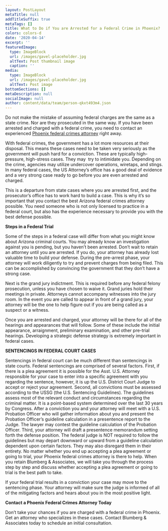 ```yaml
---
layout: PostLayout
metaTitle: null
addTitleSuffix: true
metaTags: []
title: What to Do if You are Arrested for a Federal Crime in Phoenix?
colors: colors-d
date: '2020-04-14'
excerpt: ''
featuredImage:
  type: ImageBlock
  url: /images/gavel-placeholder.jpg
  altText: Post thumbnail image
  caption: ''
media:
  type: ImageBlock
  url: /images/gavel-placeholder.jpg
  altText: Post image
bottomSections: []
metaDescription: null
socialImage: null
author: content/data/team/person-qkxt493m4.json
---
```


Do not make the mistake of assuming federal charges are the same as a state crime. Nor are they prosecuted in the same way. If you have been arrested and charged with a federal crime, you need to contact an experienced [Phoenix federal crimes attorney](https://azblumberglaw.com/phoenix-criminal-attorney/federal-crimes/) right away.

With federal crimes, the government has a lot more resources at their disposal. This means these cases need to be taken very seriously as the government will push hard for a conviction. These are typically high-pressure, high-stress cases. They may  try to intimidate you. Depending on the crime, agencies may utilize undercover operations, wiretaps, and stings. In many federal cases, the US Attorney’s office has a good deal of evidence and a very strong case ready to go before you are even arrested and charged.

This is a departure from state cases where you are arrested first, and the prosecutor’s office has to work hard to build a case. This is why it’s so important that you contact the best Arizona federal crimes attorney possible. You need someone who is not only licensed to practice in a federal court, but also has the experience necessary to provide you with the best defense possible.

**Steps in a Federal Trial**

Some of the steps in a federal case will differ from what you might know about Arizona criminal courts. You may already know an investigation against you is pending, but you haven’t been arrested. Don’t wait to retain an attorney until you are arrested. If you do, your attorney has already lost valuable time to build your defense. During the pre-arrest phase, your attorney will work diligently to try and prevent charges from being filed. This can be accomplished by convincing the government that they don’t have a strong case.

Next is the grand jury indictment. This is required before any federal felony prosecution, unless you have chosen to waive it. Grand juries hold their meetings in private. Attorneys cannot accompany witnesses into the jury room. In the event you are called to appear in front of a grand jury, your attorney will be the one to help figure out if you are being called as a suspect or a witness.

Once you are arrested and charged, your attorney will be there for all of the hearings and appearances that will follow. Some of these include the initial appearance, arraignment, preliminary examination, and other pre-trial hearings. Developing a strategic defense strategy is extremely important in federal cases.

**SENTENCINGS IN FEDERAL COURT CASES**

Sentencings in federal court can be much different than sentencings in state courts. Federal sentencings are comprised of several factors. First, if there is a plea agreement it is possible for the Asst. U.S. Attorney responsible for your case to enter into a specific agreement with you regarding the sentence, however, it is up the U.S. District Court Judge to accept or reject your agreement. Second, all convictions must be assessed according to the USSG (the U.S. Sentencing Guidelines). The guidelines assess most of the relevant conduct and circumstances regarding the criminal matter. It is a point-based system determined over the last 30 years by Congress. After a conviction you and your attorney will meet with a U.S. Probation Officer who will gather information about you and present the Probation Officer’s guideline calculation in a presentence report to the Judge. The lawyer may contest the guideline calculation of the Probation Officer. Third, your attorney will draft a presentence memorandum setting forth the defense position. The federal judge is NOT required to follow the guidelines but may depart downward or upward from a guideline calculation dependent upon certain factors. They may also disregard them in their entirety. No matter whether you end up accepting a plea agreement or going to trial, your Phoenix federal crimes attorney is there to help. When you retain Blumberg & Associates, we will take you through the process step by step and discuss whether accepting a plea agreement or going to trial is the best path to take.

If your federal trial results in a conviction your case may move to the sentencing phase. Your attorney will make sure the judge is informed of all of the mitigating factors and hears about you in the most positive light.

**Contact a Phoenix Federal Crimes Attorney Today**

Don’t take your chances if you are charged with a federal crime in Phoenix. Get an attorney who specializes in these cases. Contact Blumberg & Associates today to schedule an initial consultation.

